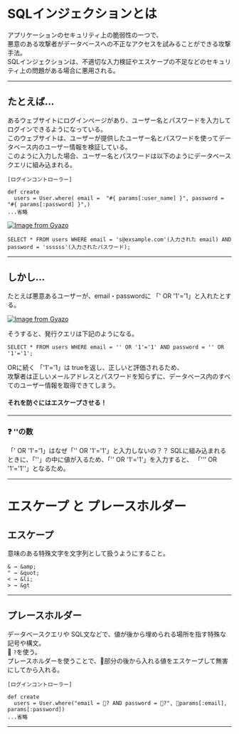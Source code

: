 # SQLインジェクションとは
アプリケーションのセキュリティ上の脆弱性の一つで、    
悪意のある攻撃者がデータベースへの不正なアクセスを試みることができる攻撃手法。    
SQLインジェクションは、不適切な入力検証やエスケープの不足などのセキュリティ上の問題がある場合に悪用される。
***

## たとえば...
あるウェブサイトにログインページがあり、ユーザー名とパスワードを入力してログインできるようになっている。  
このウェブサイトは、ユーザーが提供したユーザー名とパスワードを使ってデータベース内のユーザー情報を検証している。  
このように入力した場合、ユーザー名とパスワードは以下のようにデータベースクエリに組み込まれる。  

~~~
[ログインコントローラー]

def create
  users = User.where( email =  "#{ params[:user_name] }", password = "#{ params[:password] }",)
...省略
~~~
[![Image from Gyazo](https://i.gyazo.com/ca7cc981ddb822b9078c2221eecb9582.png)](https://gyazo.com/ca7cc981ddb822b9078c2221eecb9582)

~~~
SELECT * FROM users WHERE email = 's@exsample.com'(入力された email) AND password = 'ssssss'(入力されたパスワード);
~~~
***

## しかし...
たとえば悪意あるユーザーが、email・passwordに 「' OR '1'='1」と入れたとする。
  
[![Image from Gyazo](https://i.gyazo.com/e6e02c2fc4d1bfb2a7db743026d4a8ba.png)](https://gyazo.com/e6e02c2fc4d1bfb2a7db743026d4a8ba)

そうすると、発行クエリは下記のようになる。
~~~
SELECT * FROM users WHERE email = '' OR '1'='1' AND password = '' OR '1'='1';
~~~
ORに続く 「'1'='1」は trueを返し、正しいと評価されるため、    
攻撃者は正しいメールアドレスとパスワードを知らずに、データベース内のすべてのユーザー情報を取得できてしまう。
  
#### それを防ぐにはエスケープさせる！
***

### ❓ ''の数
「' OR '1'='1」はなぜ「'' OR '1'='1'」と入力しないの？？
SQLに組み込まれるときに、「''」の中に値が入るため、「'' OR '1'='1'」を入力すると、
「''' OR '1'='1''」となるため。
***

# エスケープ と プレースホルダー
## エスケープ
意味のある特殊文字を文字列として扱うようにすること。
~~~
& → &amp;
" → &quot;
< → &li;
> → &gt
~~~
***

## プレースホルダー
データベースクエリや SQL文などで、値が後から埋められる場所を指す特殊な記号や構文。  
🩷 `?`を使う。  
プレースホルダーを使うことで、🧡部分の後から入れる値をエスケープして無害にしてから入れる。
~~~
[ログインコントローラー]

def create
  users = User.where("email = 🩷? AND password = 🩷?", 🧡params[:email], params[:password])
...省略
~~~
***


